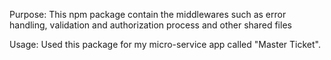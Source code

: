 Purpose:
    This npm package contain the middlewares such as error handling, validation and authorization process and other shared files

Usage:
    Used this package for my micro-service app called "Master Ticket". 